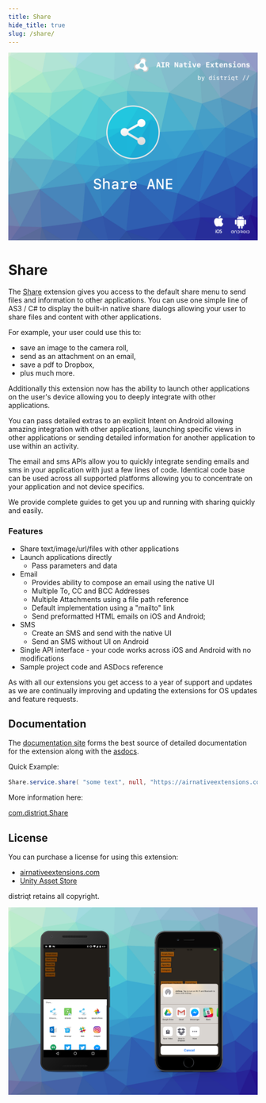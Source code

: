 ```yaml
---
title: Share
hide_title: true
slug: /share/
---
```


![](images/hero.png)

# Share

The [Share](https://airnativeextensions.com/extension/com.distriqt.Share) extension gives you access to the default share menu to send files and information to other applications. You can use one simple line of AS3 / C# to display the built-in native share dialogs 
allowing your user to share files and content with other applications.


For example, your user could use this to:

- save an image to the camera roll,
- send as an attachment on an email,
- save a pdf to Dropbox,
- plus much more.

Additionally this extension now has the ability to launch other applications on the user's device allowing you to deeply integrate with other applications. 

You can pass detailed extras to an explicit Intent on Android allowing amazing integration with other applications, 
launching specific views in other applications or sending detailed information for another application to use within an activity.


The email and sms APIs allow you to quickly integrate sending emails and sms in your application with just a few lines of code. Identical code base can be used across all supported platforms allowing you to concentrate on your application and not device specifics.

We provide complete guides to get you up and running with sharing quickly and easily.


### Features

- Share text/image/url/files with other applications
- Launch applications directly 
  - Pass parameters and data
- Email
  - Provides ability to compose an email using the native UI
  - Multiple To, CC and BCC Addresses
  - Multiple Attachments using a file path reference
  - Default implementation using a "mailto" link
  - Send preformatted HTML emails on iOS and Android;
- SMS
  - Create an SMS and send with the native UI
  - Send an SMS without UI on Android
- Single API interface - your code works across iOS and Android with no modifications
- Sample project code and ASDocs reference

As with all our extensions you get access to a year of support and updates as we are 
continually improving and updating the extensions for OS updates and feature requests.



## Documentation

The [documentation site](https://docs.airnativeextensions.com/docs/share) forms the best source of detailed documentation for the extension along 
with the [asdocs](https://docs.airnativeextensions.com/asdocs/share). 

Quick Example: 

```actionscript title="AIR"
Share.service.share( "some text", null, "https://airnativeextensions.com" );
```

More information here: 

[com.distriqt.Share](https://airnativeextensions.com/extension/com.distriqt.Share)


## License

You can purchase a license for using this extension:

- [airnativeextensions.com](https://airnativeextensions.com/)
- [Unity Asset Store](https://assetstore.unity.com/publishers/46451)


distriqt retains all copyright.


![](images/promo.png)



